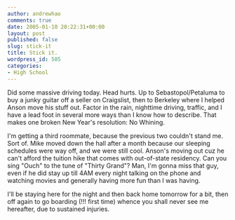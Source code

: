 ```yaml
---
author: andrewhao
comments: true
date: 2005-01-10 20:22:31+00:00
layout: post
published: false
slug: stick-it
title: Stick it.
wordpress_id: 505
categories:
- High School
---
```


Did some massive driving today. Head hurts. Up to Sebastopol/Petaluma to buy a junky guitar off a seller on Craigslist, then to Berkeley where I helped Anson move his stuff out. Factor in the rain, nighttime driving, traffic, and I have a lead foot in several more ways than I know how to describe. That makes one broken New Year's resolution: No Whining.

I'm getting a third roommate, because the previous two couldn't stand me. Sort of. Mike moved down the hall after a month because our sleeping schedules were way off, and we were still cool. Anson's moving out cuz he can't afford the tuition hike that comes with out-of-state residency. Can you sing "Ouch" to the tune of "Thirty Grand"? Man, I'm gonna miss that guy, even if he did stay up till 4AM every night talking on the phone and watching movies and generally having more fun than  I was having.

I'll be staying here for the night and then back home tomorrow for a bit, then off again to go boarding (!!! first time) whence you shall never see me hereafter, due to sustained injuries.
